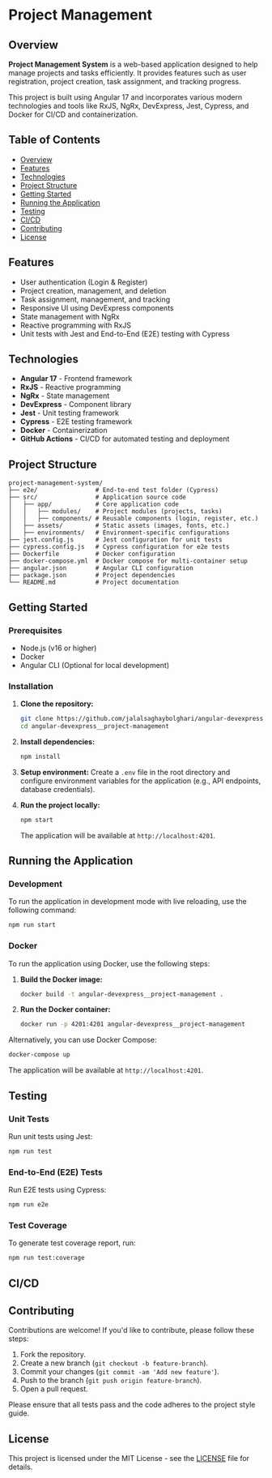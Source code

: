 
# Project Management

## Overview

**Project Management System** is a web-based application designed to help manage projects and tasks efficiently. It provides features such as user registration, project creation, task assignment, and tracking progress.

This project is built using Angular 17 and incorporates various modern technologies and tools like RxJS, NgRx, DevExpress, Jest, Cypress, and Docker for CI/CD and containerization.

## Table of Contents

- [Overview](#overview)
- [Features](#features)
- [Technologies](#technologies)
- [Project Structure](#project-structure)
- [Getting Started](#getting-started)
- [Running the Application](#running-the-application)
- [Testing](#testing)
- [CI/CD](#ci-cd)
- [Contributing](#contributing)
- [License](#license)

## Features

- User authentication (Login & Register)
- Project creation, management, and deletion
- Task assignment, management, and tracking
- Responsive UI using DevExpress components
- State management with NgRx
- Reactive programming with RxJS
- Unit tests with Jest and End-to-End (E2E) testing with Cypress

## Technologies

- **Angular 17** - Frontend framework
- **RxJS** - Reactive programming
- **NgRx** - State management
- **DevExpress** - Component library
- **Jest** - Unit testing framework
- **Cypress** - E2E testing framework
- **Docker** - Containerization
- **GitHub Actions** - CI/CD for automated testing and deployment

## Project Structure

```
project-management-system/
├── e2e/                # End-to-end test folder (Cypress)
├── src/                # Application source code
│   ├── app/            # Core application code
│   │   ├── modules/    # Project modules (projects, tasks)
│   │   ├── components/ # Reusable components (login, register, etc.)
│   ├── assets/         # Static assets (images, fonts, etc.)
│   ├── environments/   # Environment-specific configurations
├── jest.config.js      # Jest configuration for unit tests
├── cypress.config.js   # Cypress configuration for e2e tests
├── Dockerfile          # Docker configuration
├── docker-compose.yml  # Docker compose for multi-container setup
├── angular.json        # Angular CLI configuration
├── package.json        # Project dependencies
└── README.md           # Project documentation
```

## Getting Started

### Prerequisites

- Node.js (v16 or higher)
- Docker
- Angular CLI (Optional for local development)

### Installation

1. **Clone the repository:**
   ```bash
   git clone https://github.com/jalalsaghaybolghari/angular-devexpress__project-management.git
   cd angular-devexpress__project-management
   ```

2. **Install dependencies:**
   ```bash
   npm install
   ```

3. **Setup environment:**
   Create a `.env` file in the root directory and configure environment variables for the application (e.g., API endpoints, database credentials).

4. **Run the project locally:**
   ```bash
   npm start
   ```

   The application will be available at `http://localhost:4201`.

## Running the Application

### Development

To run the application in development mode with live reloading, use the following command:

```bash
npm run start
```

### Docker

To run the application using Docker, use the following steps:

1. **Build the Docker image:**
   ```bash
   docker build -t angular-devexpress__project-management .
   ```

2. **Run the Docker container:**
   ```bash
   docker run -p 4201:4201 angular-devexpress__project-management
   ```

Alternatively, you can use Docker Compose:

```bash
docker-compose up
```

The application will be available at `http://localhost:4201`.

## Testing

### Unit Tests

Run unit tests using Jest:

```bash
npm run test
```

### End-to-End (E2E) Tests

Run E2E tests using Cypress:

```bash
npm run e2e
```

### Test Coverage

To generate test coverage report, run:

```bash
npm run test:coverage
```

## CI/CD



## Contributing

Contributions are welcome! If you'd like to contribute, please follow these steps:

1. Fork the repository.
2. Create a new branch (`git checkout -b feature-branch`).
3. Commit your changes (`git commit -am 'Add new feature'`).
4. Push to the branch (`git push origin feature-branch`).
5. Open a pull request.

Please ensure that all tests pass and the code adheres to the project style guide.

## License

This project is licensed under the MIT License - see the [LICENSE](LICENSE) file for details.
